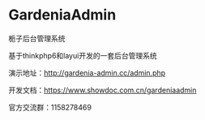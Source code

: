 # GardeniaAdmin
栀子后台管理系统

基于thinkphp6和layui开发的一套后台管理系统

演示地址：http://gardenia-admin.cc/admin.php

开发文档：https://www.showdoc.com.cn/gardeniaadmin

官方交流群：1158278469